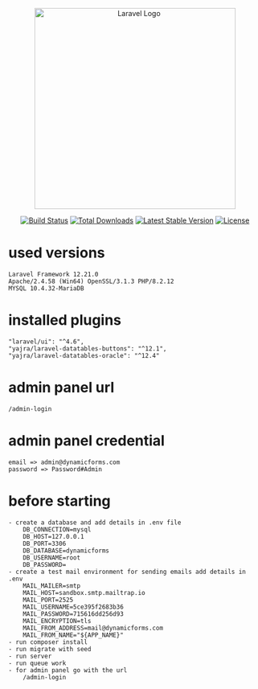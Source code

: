 <p align="center"><a href="https://laravel.com" target="_blank"><img src="https://raw.githubusercontent.com/laravel/art/master/logo-lockup/5%20SVG/2%20CMYK/1%20Full%20Color/laravel-logolockup-cmyk-red.svg" width="400" alt="Laravel Logo"></a></p>

<p align="center">
<a href="https://github.com/laravel/framework/actions"><img src="https://github.com/laravel/framework/workflows/tests/badge.svg" alt="Build Status"></a>
<a href="https://packagist.org/packages/laravel/framework"><img src="https://img.shields.io/packagist/dt/laravel/framework" alt="Total Downloads"></a>
<a href="https://packagist.org/packages/laravel/framework"><img src="https://img.shields.io/packagist/v/laravel/framework" alt="Latest Stable Version"></a>
<a href="https://packagist.org/packages/laravel/framework"><img src="https://img.shields.io/packagist/l/laravel/framework" alt="License"></a>
</p>

# used versions

    Laravel Framework 12.21.0
    Apache/2.4.58 (Win64) OpenSSL/3.1.3 PHP/8.2.12
    MYSQL 10.4.32-MariaDB

# installed plugins

    "laravel/ui": "^4.6",
    "yajra/laravel-datatables-buttons": "^12.1",
    "yajra/laravel-datatables-oracle": "^12.4"
# admin panel url
    /admin-login
# admin panel credential
    email => admin@dynamicforms.com
    password => Password#Admin

# before starting
    - create a database and add details in .env file
        DB_CONNECTION=mysql
        DB_HOST=127.0.0.1
        DB_PORT=3306
        DB_DATABASE=dynamicforms
        DB_USERNAME=root
        DB_PASSWORD=
    - create a test mail environment for sending emails add details in .env
        MAIL_MAILER=smtp
        MAIL_HOST=sandbox.smtp.mailtrap.io
        MAIL_PORT=2525
        MAIL_USERNAME=5ce395f2683b36
        MAIL_PASSWORD=715616dd256d93
        MAIL_ENCRYPTION=tls
        MAIL_FROM_ADDRESS=mail@dynamicforms.com
        MAIL_FROM_NAME="${APP_NAME}"
    - run composer install
    - run migrate with seed
    - run server 
    - run queue work
    - for admin panel go with the url 
        /admin-login
